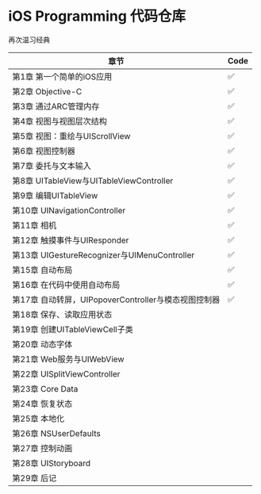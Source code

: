 # iOS Programming 代码仓库
再次温习经典



|                     章节                             | Code        |
|------------------------------------------------------| ------------ |
|第1章 第一个简单的iOS应用                             |      ✅     |
|第2章 Objective-C                                     |      ✅     |
|第3章 通过ARC管理内存                                 |      ✅     |
|第4章 视图与视图层次结构                              |      ✅     |
|第5章 视图：重绘与UIScrollView                        |      ✅     |
|第6章 视图控制器                                      |      ✅     |
|第7章 委托与文本输入                                  |      ✅     |
|第8章 UITableView与UITableViewController              |      ✅     |
|第9章 编辑UITableView                                 |      ✅     |  
|第10章 UINavigationController                         |      ✅     |  
|第11章 相机                                           |      ✅     |  
|第12章 触摸事件与UIResponder                          |      ✅     |  
|第13章 UIGestureRecognizer与UIMenuController          |      ✅     |  
|第15章 自动布局                                       |      ✅     |  
|第16章 在代码中使用自动布局                           |      ✅     |  
|第17章 自动转屏，UIPopoverController与模态视图控制器  |      ✅     |  
|第18章 保存、读取应用状态                             |           |  
|第19章 创建UITableViewCell子类                        |           |  
|第20章 动态字体                                       |           |  
|第21章 Web服务与UIWebView                             |           |  
|第22章 UISplitViewController                          |           |  
|第23章 Core Data                                      |           |  
|第24章 恢复状态                                       |           |  
|第25章 本地化                                         |           |  
|第26章 NSUserDefaults                                 |           |  
|第27章 控制动画                                       |           |  
|第28章 UIStoryboard                                   |           |  
|第29章 后记                                           |           |  
